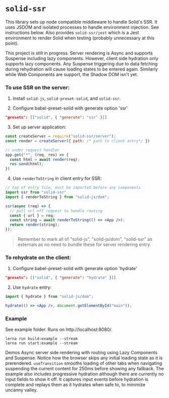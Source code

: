 # `solid-ssr`

This library sets up node compatible middleware to handle Solid's SSR. It uses JSDOM and isolated processes to handle environment injection. See instructions below. Also provides `solid-ssr/jest` which is a Jest environment to render Solid when testing (probably unnecessary at this point).

This project is still in progress. Server rendering is Async and supports Suspense including lazy components. However, client side hydration only supports lazy components. Any Suspense triggering due to data fetching during rehydration will cause loading states to be entered again. Similarly while Web Components are support, the Shadow DOM isn't yet.

### To use SSR on the server:

1. Install `solid-js`, `solid-preset-solid`, and `solid-ssr`.

2. Configure babel-preset-solid with generate option 'ssr'

```json
"presets": [["solid", { "generate": "ssr" }]]
```

3. Set up server application:
```js
const createServer = require("solid-ssr/server");
const render = createServer({ path: /* path to client entry*/ })

// under request handler
app.get("*", (req, res) => {
  const html = await render(req);
  res.send(html);
})
```

4. Use `renderToString` in client entry for SSR:

```jsx
// top of entry file, must be imported before any components
import ssr from "solid-ssr"
import { renderToString } from "solid-js/dom";

ssr(async (req) => {
  // pull url off request to handle routing
  const { url } = req;
  const string = await renderToString(() => <App />);
  return render(string);
});
```
> Remember to mark all of "solid-js", "solid-js/dom", "solid-ssr" as externals as no need to bundle these for server rendering entry.

### To rehydrate on the client:

1. Configure babel-preset-solid with generate option 'hydrate'

```json
"presets": [["solid", { "generate": "hydrate" }]]
```

2. Use `hydrate` entry:

```jsx
import { hydrate } from "solid-js/dom";

hydrate(() => <App />, document.getElementById("main"));
```

### Example

See example folder. Runs on http://localhost:8080/.
```
lerna run build:example --stream
lerna run start:example --stream
```

Demos Async server side rendering with routing using Lazy Components and Suspense. Notice how the browser skips any initial loading state as it is prerendered. `useTransition` smooths loading of other tabs when navigating suspending the current content for 250ms before showing any fallback. The example also includes progressive hydration although there are currently no input fields to show it off. It captures input events before hydration is complete and replays them as it hydrates when safe to, to minimize uncanny valley.